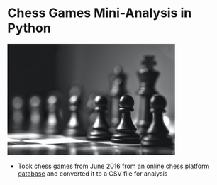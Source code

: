 # Chess Games Mini-Analysis in Python

<img src = "chess.jpg" alt = "" width = "378" height = "250">

* Took chess games from June 2016 from an [online chess platform database](https://database.lichess.org/) and converted it to a CSV file for analysis
